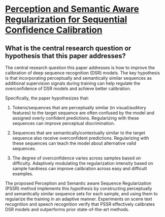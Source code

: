 # [Perception and Semantic Aware Regularization for Sequential Confidence   Calibration](https://arxiv.org/abs/2305.19498)

## What is the central research question or hypothesis that this paper addresses?

 The central research question this paper addresses is how to improve the calibration of deep sequence recognition (DSR) models. The key hypothesis is that incorporating perceptually and semantically similar sequences as additional supervision signals during training can help regulate the overconfidence of DSR models and achieve better calibration.

Specifically, the paper hypothesizes that:

1) Tokens/sequences that are perceptually similar (in visual/auditory features) to the target sequence are often confused by the model and assigned overly confident predictions. Regularizing with these sequences can improve perceptual discrimination. 

2) Sequences that are semantically/contextually similar to the target sequence also receive overconfident predictions. Regularizing with these sequences can teach the model about alternative valid sequences.

3) The degree of overconfidence varies across samples based on difficulty. Adaptively modulating the regularization intensity based on sample hardness can improve calibration across easy and difficult examples.

The proposed Perception and Semantic aware Sequence Regularization (PSSR) method implements this hypothesis by constructing perceptually and semantically similar sequence sets for each sample, and using them to regularize the training in an adaptive manner. Experiments on scene text recognition and speech recognition verify that PSSR effectively calibrates DSR models and outperforms prior state-of-the-art methods.
